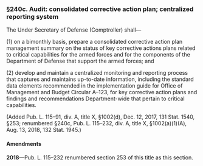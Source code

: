 ### §240c. Audit: consolidated corrective action plan; centralized reporting system ###

The Under Secretary of Defense (Comptroller) shall—

(1) on a bimonthly basis, prepare a consolidated corrective action plan management summary on the status of key corrective actions plans related to critical capabilities for the armed forces and for the components of the Department of Defense that support the armed forces; and

(2) develop and maintain a centralized monitoring and reporting process that captures and maintains up-to-date information, including the standard data elements recommended in the implementation guide for Office of Management and Budget Circular A–123, for key corrective action plans and findings and recommendations Department-wide that pertain to critical capabilities.

(Added Pub. L. 115–91, div. A, title X, §1002(d), Dec. 12, 2017, 131 Stat. 1540, §253; renumbered §240c, Pub. L. 115–232, div. A, title X, §1002(a)(1)(A), Aug. 13, 2018, 132 Stat. 1945.)

#### Amendments ####

**2018**—Pub. L. 115–232 renumbered section 253 of this title as this section.